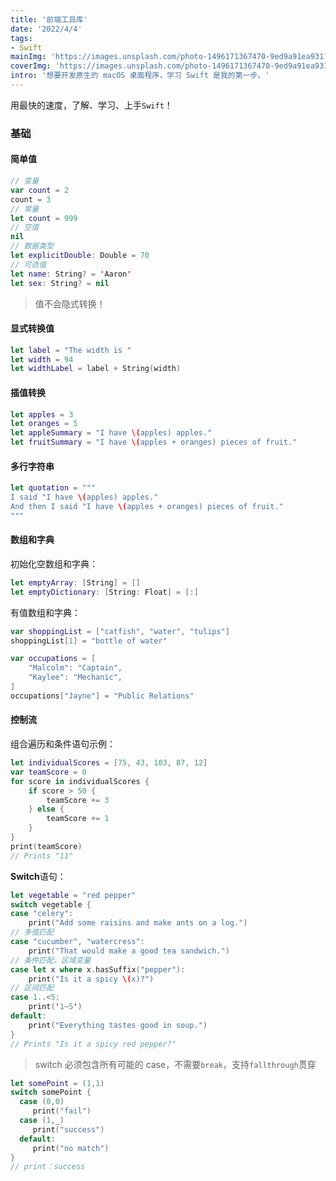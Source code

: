 ```yaml
---
title: '前端工具库'
date: '2022/4/4'
tags:
- Swift
mainImg: 'https://images.unsplash.com/photo-1496171367470-9ed9a91ea931?crop=entropy&cs=tinysrgb&fit=max&fm=jpg&ixid=MnwxNjUyNjZ8MHwxfHJhbmRvbXx8fHx8fHx8fDE2NDk5NTg5MDA&ixlib=rb-1.2.1&q=80&w=1080'
coverImg: 'https://images.unsplash.com/photo-1496171367470-9ed9a91ea931?crop=entropy&cs=tinysrgb&fit=max&fm=jpg&ixid=MnwxNjUyNjZ8MHwxfHJhbmRvbXx8fHx8fHx8fDE2NDk5NTg5MDA&ixlib=rb-1.2.1&q=80&w=400'
intro: '想要开发原生的 macOS 桌面程序，学习 Swift 是我的第一步。'
---
```


用最快的速度，了解、学习、上手`Swift`！

### 基础

#### 简单值

```swift
// 变量
var count = 2
count = 3
// 常量
let count = 999
// 空值
nil
// 数据类型
let explicitDouble: Double = 70
// 可选值
let name: String? = 'Aaron' 
let sex: String? = nil
```

> 值不会隐式转换！

#### 显式转换值

```swift
let label = "The width is "
let width = 94
let widthLabel = label + String(width)
```

#### 插值转换

```swift
let apples = 3
let oranges = 5
let appleSummary = "I have \(apples) apples."
let fruitSummary = "I have \(apples + oranges) pieces of fruit."
```

#### 多行字符串

```swift
let quotation = """
I said "I have \(apples) apples."
And then I said "I have \(apples + oranges) pieces of fruit."
"""
```

#### 数组和字典

初始化空数组和字典：

```swift
let emptyArray: [String] = []
let emptyDictionary: [String: Float] = [:]
```

有值数组和字典：

```swift
var shoppingList = ["catfish", "water", "tulips"]
shoppingList[1] = "bottle of water"

var occupations = [
    "Malcolm": "Captain",
    "Kaylee": "Mechanic",
]
occupations["Jayne"] = "Public Relations"
```

#### 控制流

组合遍历和条件语句示例：

```swift
let individualScores = [75, 43, 103, 87, 12]
var teamScore = 0
for score in individualScores {
    if score > 50 {
        teamScore += 3
    } else {
        teamScore += 1
    }
}
print(teamScore)
// Prints "11"
```

**Switch**语句：

```swift
let vegetable = "red pepper"
switch vegetable {
case "celery":
    print("Add some raisins and make ants on a log.")
// 多值匹配
case "cucumber", "watercress":
    print("That would make a good tea sandwich.")
// 条件匹配，区域变量
case let x where x.hasSuffix("pepper"):
    print("Is it a spicy \(x)?")
// 区间匹配
case 1..<5:
  	print('1~5')
default:
    print("Everything tastes good in soup.")
}
// Prints "Is it a spicy red pepper?"
```

> switch 必须包含所有可能的 case，不需要`break`，支持`fallthrough`贯穿

```swift
let somePoint = (1,1)
switch somePoint {
  case (0,0)
     print("fail")
  case (1,_)
     print("success")
  default:
     print("no match")
}
// print：success
```

